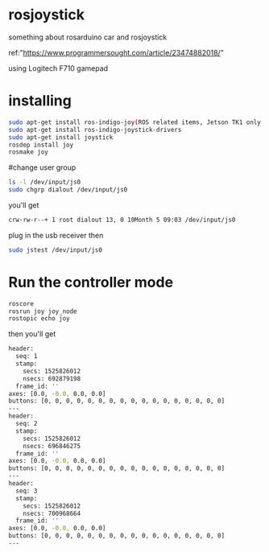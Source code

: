 # rosjoystick
something about rosarduino car and rosjoystick

ref:"https://www.programmersought.com/article/23474882018/"

using Logitech F710 gamepad

# installing

```bash
sudo apt-get install ros-indigo-joy(ROS related items, Jetson TK1 only installs this one)
sudo apt-get install ros-indigo-joystick-drivers
sudo apt-get install joystick
rosdep install joy
rosmake joy
```

#change user group 

```bash
ls -l /dev/input/js0
sudo chgrp dialout /dev/input/js0
```

you'll get 
```bash
crw-rw-r--+ 1 root dialout 13, 0 10Month 5 09:03 /dev/input/js0
```

plug in the usb receiver then

```bash
sudo jstest /dev/input/js0
```
# Run the controller mode

```bash
roscore
rosrun joy joy_node
rostopic echo joy
```
then you'll get 

```bash
header: 
  seq: 1
  stamp: 
    secs: 1525826012
    nsecs: 692879198
  frame_id: ''
axes: [0.0, -0.0, 0.0, 0.0]
buttons: [0, 0, 0, 0, 0, 0, 0, 0, 0, 0, 0, 0, 0, 0, 0, 0, 0]
---
header: 
  seq: 2
  stamp: 
    secs: 1525826012
    nsecs: 696846275
  frame_id: ''
axes: [0.0, -0.0, 0.0, 0.0]
buttons: [0, 0, 0, 0, 0, 0, 0, 0, 0, 0, 0, 0, 0, 0, 0, 0, 0]
---
header: 
  seq: 3
  stamp: 
    secs: 1525826012
    nsecs: 700968664
  frame_id: ''
axes: [0.0, -0.0, 0.0, 0.0]
buttons: [0, 0, 0, 0, 0, 0, 0, 0, 0, 0, 0, 0, 0, 0, 0, 0, 0]
---

```

